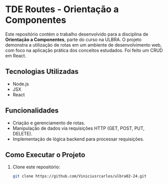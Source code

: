 # TDE Routes - Orientação a Componentes

Este repositório contém o trabalho desenvolvido para a disciplina de **Orientação a Componentes**, parte do curso na ULBRA. O projeto demonstra a utilização de rotas em um ambiente de desenvolvimento web, com foco na aplicação prática dos conceitos estudados. Foi feito um CRUD em React.

## Tecnologias Utilizadas

- Node.js
- JSX
- React

## Funcionalidades

- Criação e gerenciamento de rotas.
- Manipulação de dados via requisições HTTP (GET, POST, PUT, DELETE).
- Implementação de lógica backend para processar requisições.

## Como Executar o Projeto

1. Clone este repositório:
   ```bash
   git clone https://github.com/Viniciusrcarlos/ulbra02-24.git

